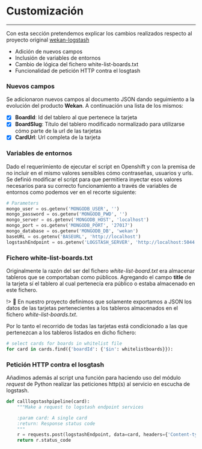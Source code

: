 # Customización
-------------
Con esta sección pretendemos explicar los cambios realizados respecto al proyecto original 
[wekan-logstash](https://github.com/wekan/wekan-logstash.git)

- Adición de nuevos campos
- Inclusión de variables de entornos
- Cambio de lógica del fichero white-list-boards.txt
- Funcionalidad de petición HTTP contra el losgtash

### Nuevos campos

Se adicionaron nuevos campos al documento JSON dando seguimiento a la evolución del producto **Wekan**. 
A continuación una lista de los mismos:

- [x] **BoardId**: Id del tablero al que pertenece la tarjeta
- [x] **BoardSlug**: Título del tablero modificado normalizado para utilizarse cómo parte de la url de las tarjetas
- [x] **CardUrl**: Url completa de la tarjeta

### Variables de entornos

Dado el requerimiento de ejecutar el script en Openshift y con la premisa de no incluir en el mismo valores sensibles 
cómo contraseñas, usuarios y urls. Se definió modificar el script para que permitiera inyectar esos valores necesarios
para su correcto funcionamiento a través de variables de entornos como podemos ver en el recorte siguiente:

```python
# Parameters
mongo_user = os.getenv('MONGODB_USER', '')
mongo_password = os.getenv('MONGODB_PWD', '')
mongo_server = os.getenv('MONGODB_HOST', 'localhost')
mongo_port = os.getenv('MONGODB_PORT', '27017')
mongo_database = os.getenv('MONGODB_DB', 'wekan')
baseURL = os.getenv('BASEURL', 'http://localhost')
logstashEndpoint = os.getenv('LOGSTASH_SERVER', 'http://localhost:5044')
```

### Fichero white-list-boards.txt

Originalmente la razón del ser del fichero _white-list-board.txt_ era almacenar tableros que se comportaban como 
públicos. Agregando el campo **title** de la tarjeta sí el tablero al cual pertenecía era público o estaba almacenado 
en este fichero.

!> :loudspeaker: En nuestro proyecto definimos que solamente exportamos a JSON los datos de las tarjetas pertenecientes 
a los tableros almacenados en el fichero _white-list-boards.txt_.

Por lo tanto el recorrido de todas las tarjetas está condicionado a las que pertenezcan a los tableros listados en dicho fichero:

```python
# select cards for boards in whitelist file
for card in cards.find({'boardId': {'$in': whitelistboards}}):
```

### Petición HTTP contra el losgtash

Añadimos además al script una función para haciendo uso del módulo _request_ de Python realizar las peticiones http(s) al
servicio en escucha de logstash.

```python
def calllogstashpipeline(card):
    """Make a request to logstash endpoint services

    :param card: A single card
    :return: Response status code
    """
    r = requests.post(logstashEndpoint, data=card, headers={'Content-type': 'application/json', 'Accept': 'text/plain'})
    return r.status_code
```